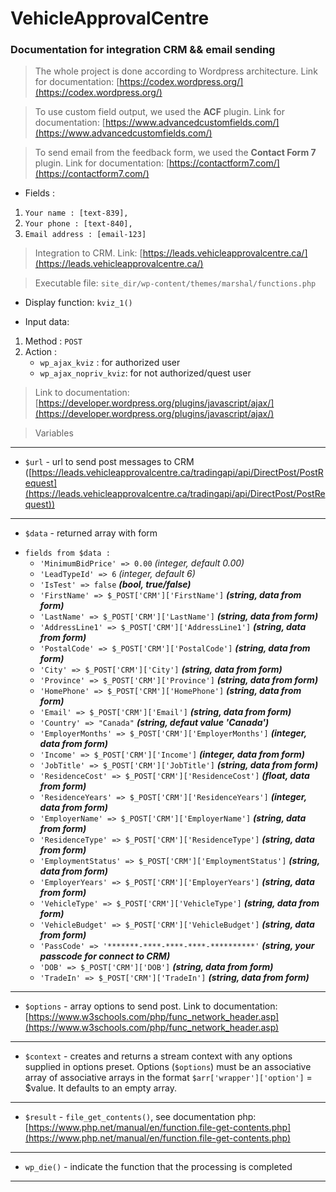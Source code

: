 # VehicleApprovalCentre
### Documentation for integration CRM &amp;&amp; email sending 

> The whole project is done according to Wordpress architecture. Link for documentation: [https://codex.wordpress.org/](https://codex.wordpress.org/)

> To use custom field output, we used the **ACF** plugin. Link for documentation: [https://www.advancedcustomfields.com/](https://www.advancedcustomfields.com/) 

> To send email from the feedback form, we used the **Contact Form 7** plugin. Link for documentation: [https://contactform7.com/](https://contactform7.com/)

* Fields :
1. ```Your name : [text-839],```
2. ```Your phone : [text-840],```
3. ```Email address : [email-123]```

> Integration to CRM. Link: [https://leads.vehicleapprovalcentre.ca/](https://leads.vehicleapprovalcentre.ca/)

> Executable file: ```site_dir/wp-content/themes/marshal/functions.php```

* Display function: ```kviz_1()```

* Input data:
1. Method : ```POST```
2. Action :
    - ```wp_ajax_kviz``` 		: for authorized user
    - ```wp_ajax_nopriv_kviz```: for not authorized/quest user

> Link to documentation: [https://developer.wordpress.org/plugins/javascript/ajax/](https://developer.wordpress.org/plugins/javascript/ajax/)

> Variables 
---
* ```$url``` - url to send post messages to CRM ([https://leads.vehicleapprovalcentre.ca/tradingapi/api/DirectPost/PostRequest](https://leads.vehicleapprovalcentre.ca/tradingapi/api/DirectPost/PostRequest))
---
* ```$data``` - returned array with form
- ```fields from $data :```
    - ```'MinimumBidPrice' => 0.00``` _(integer, default 0.00)_
    - ```'LeadTypeId' => 6``` _(integer, default 6)_
    - ```'IsTest' => false``` ***(bool, true/false)***
    - ```'FirstName' => $_POST['CRM']['FirstName']``` ***(string, data from form)***
    - ```'LastName' => $_POST['CRM']['LastName']``` ***(string, data from form)***
    - ```'AddressLine1' => $_POST['CRM']['AddressLine1']``` ***(string, data from form)***
    - ```'PostalCode' => $_POST['CRM']['PostalCode']``` ***(string, data from form)***
    - ```'City' => $_POST['CRM']['City']``` ***(string, data from form)***
    - ```'Province' => $_POST['CRM']['Province']``` ***(string, data from form)***
    - ```'HomePhone' => $_POST['CRM']['HomePhone']``` ***(string, data from form)***
    - ```'Email' => $_POST['CRM']['Email']``` ***(string, data from form)***
    - ```'Country' => "Canada"``` ***(string, defaut value 'Canada')***
    - ```'EmployerMonths' => $_POST['CRM']['EmployerMonths']``` ***(integer, data from form)***
    - ```'Income' => $_POST['CRM']['Income']``` ***(integer, data from form)***
    - ```'JobTitle' => $_POST['CRM']['JobTitle']``` ***(string, data from form)***
    - ```'ResidenceCost' => $_POST['CRM']['ResidenceCost']``` ***(float, data from form)***
    - ```'ResidenceYears' => $_POST['CRM']['ResidenceYears']``` ***(integer, data from form)***
    - ```'EmployerName' => $_POST['CRM']['EmployerName']``` ***(string, data from form)***
    - ```'ResidenceType' => $_POST['CRM']['ResidenceType']``` ***(string, data from form)***
    - ```'EmploymentStatus' => $_POST['CRM']['EmploymentStatus']``` ***(string, data from form)***
    - ```'EmployerYears' => $_POST['CRM']['EmployerYears']``` ***(string, data from form)***
    - ```'VehicleType' => $_POST['CRM']['VehicleType']``` ***(string, data from form)***
    - ```'VehicleBudget' => $_POST['CRM']['VehicleBudget']``` ***(string, data from form)***
    - ```'PassCode' => '*******-****-****-****-**********'``` ***(string, your passcode for connect to CRM)***
    - ```'DOB' => $_POST['CRM']['DOB']``` ***(string, data from form)***
    - ```'TradeIn' => $_POST['CRM']['TradeIn']``` ***(string, data from form)***
---
* ```$options``` - array options to send post. Link to documentation: [https://www.w3schools.com/php/func_network_header.asp](https://www.w3schools.com/php/func_network_header.asp)
---
* ```$context``` - creates and returns a stream context with any options supplied in options preset. Options (```$options```) must be an associative array of associative arrays in 			   the format ```$arr['wrapper']['option']``` = $value. It defaults to an empty array.
---
* ```$result``` - ```file_get_contents()```, see documentation php: [https://www.php.net/manual/en/function.file-get-contents.php](https://www.php.net/manual/en/function.file-get-contents.php)
---
* ```wp_die()``` - indicate the function that the processing is completed
---